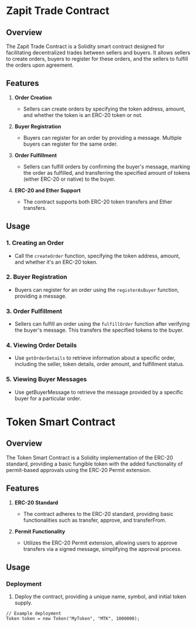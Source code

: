 # Zapit Trade Contract

## Overview

The Zapit Trade Contract is a Solidity smart contract designed for facilitating decentralized trades between sellers and buyers. It allows sellers to create orders, buyers to register for these orders, and the sellers to fulfill the orders upon agreement.

## Features

1. **Order Creation**
    - Sellers can create orders by specifying the token address, amount, and whether the token is an ERC-20 token or not.

2. **Buyer Registration**
    - Buyers can register for an order by providing a message. Multiple buyers can register for the same order.

3. **Order Fulfillment**
    - Sellers can fulfill orders by confirming the buyer's message, marking the order as fulfilled, and transferring the specified amount of tokens (either ERC-20 or native) to the buyer.

4. **ERC-20 and Ether Support**
    - The contract supports both ERC-20 token transfers and Ether transfers.

## Usage

### 1. Creating an Order

   - Call the `createOrder` function, specifying the token address, amount, and whether it's an ERC-20 token.

### 2. Buyer Registration

   - Buyers can register for an order using the `registerAsBuyer` function, providing a message.

### 3. Order Fulfillment

   - Sellers can fulfill an order using the `fulfillOrder` function after verifying the buyer's message. This transfers the specified tokens to the buyer.

### 4. Viewing Order Details

   - Use `getOrderDetails` to retrieve information about a specific order, including the seller, token details, order amount, and fulfillment status.

### 5. Viewing Buyer Messages

   - Use getBuyerMessage to retrieve the message provided by a specific buyer for a particular order.


# Token Smart Contract

## Overview

The Token Smart Contract is a Solidity implementation of the ERC-20 standard, providing a basic fungible token with the added functionality of permit-based approvals using the ERC-20 Permit extension.

## Features

1. **ERC-20 Standard**
    - The contract adheres to the ERC-20 standard, providing basic functionalities such as transfer, approve, and transferFrom.

2. **Permit Functionality**
    - Utilizes the ERC-20 Permit extension, allowing users to approve transfers via a signed message, simplifying the approval process.

## Usage

### Deployment

1. Deploy the contract, providing a unique name, symbol, and initial token supply.

```solidity
// Example deployment
Token token = new Token("MyToken", "MTK", 1000000);



 
